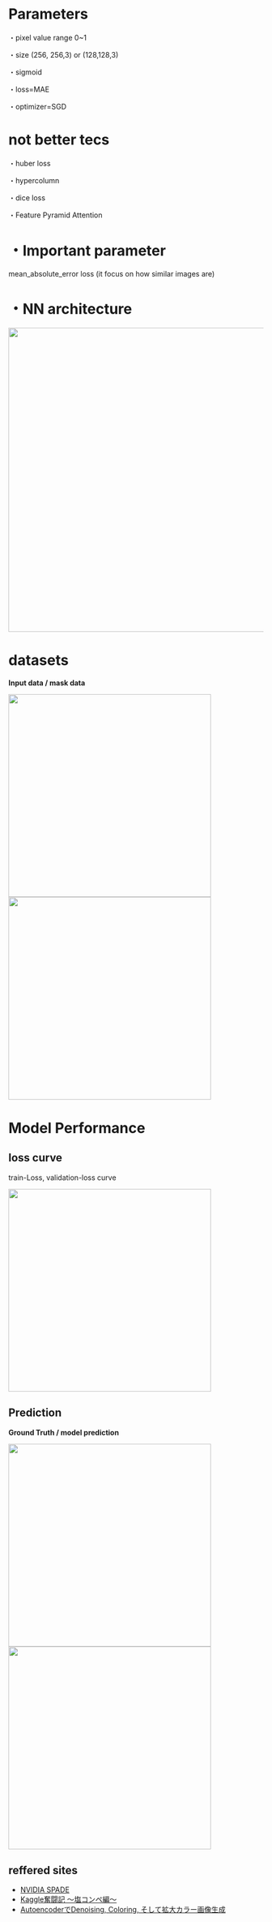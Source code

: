 # Parameters

・pixel value range 0~1

・size (256, 256,3) or (128,128,3)

・sigmoid

・loss=MAE

・optimizer=SGD




# not better tecs

・huber loss

・hypercolumn

・dice loss

・Feature Pyramid Attention



# ・Important  parameter
mean_absolute_error loss (it focus on how similar images are)




# ・NN architecture

<img src="https://user-images.githubusercontent.com/48679574/93949013-d6373080-fd7a-11ea-983b-8c760660ad46.png" width="600px">



# datasets
<b>Input data / mask data</b>

<img src="https://user-images.githubusercontent.com/48679574/93950315-282d8580-fd7e-11ea-90f9-a903d8ecedb8.png" width="400px"><img src="https://user-images.githubusercontent.com/48679574/93950459-835f7800-fd7e-11ea-8637-8c4da1d704df.png" width="400px">





# Model Performance

## loss curve
train-Loss, validation-loss curve

<img src="https://user-images.githubusercontent.com/48679574/93953140-9295f400-fd85-11ea-8fc0-c5b5c55698c4.png" width="400px">


## Prediction

<b>Ground Truth  / model prediction</b>

<img src="https://user-images.githubusercontent.com/48679574/93964286-38ebf480-fd9a-11ea-8448-3b5911533967.png" width="400px"><img src="https://user-images.githubusercontent.com/48679574/93964301-40ab9900-fd9a-11ea-820c-243f312cc260.png" width="400px">



## reffered sites

- [NVIDIA SPADE](https://qiita.com/Phoeboooo/items/ad6c0461ab052aae8e89)
- [Kaggle奮闘記 〜塩コンペ編〜](http://phalanks.hatenablog.jp/entry/2018/12/23/195354)
- [AutoencoderでDenoising, Coloring, そして拡大カラー画像生成](https://qiita.com/MuAuan/items/e5f3e67ee24a776380aa)
